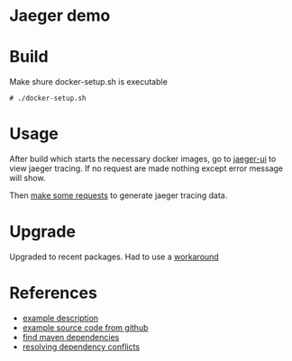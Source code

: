 # Jaeger demo

# Build
Make shure docker-setup.sh is executable

```shell
# ./docker-setup.sh
```

# Usage
After build which starts the necessary docker images, go to [jaeger-ui](http://localhost:9090) to view jaeger tracing. If no request are made nothing except error message will show.

Then [make some requests](http://localhost:8080/api/v1/names/random) to generate jaeger tracing data.

# Upgrade
Upgraded to recent packages.
Had to use a [workaround](https://github.com/opentracing-contrib/java-spring-cloud/issues/312)
# References
- [example description](https://medium.com/xebia-engineering/jaeger-integration-with-spring-boot-application-3c6ec4a96a6f)
- [example source code from github](https://github.com/himankbatra/opentracing-microservices-example/tree/master/animal-name-service)
- [find maven dependencies](https://repository.sonatype.org/#welcome)
- [resolving dependency conflicts](https://dzone.com/articles/solving-dependency-conflicts-in-maven)